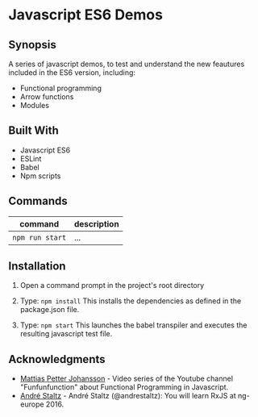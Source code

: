 # Javascript ES6 Demos

## Synopsis

A series of javascript demos, to test and understand the new feautures included in the ES6 version, including: 

- Functional programming
- Arrow functions
- Modules

## Built With

- Javascript ES6
- ESLint
- Babel
- Npm scripts

## Commands

command | description
--- | ---
`npm run start`| ...

## Installation

1) Open a command prompt in the project's root directory

2) Type: `npm install`
    This installs the dependencies as defined in the package.json file.

3) Type: `npm start`
    This launches the babel transpiler and executes the resulting javascript test file.

## Acknowledgments

* [Mattias Petter Johansson](https://www.youtube.com/watch?v=BMUiFMZr7vk) - Video series of the Youtube channel "Funfunfunction" about Functional Programming in Javascript.
* [André Staltz](https://www.youtube.com/watch?v=uQ1zhJHclvs) - André Staltz (@andrestaltz): You will learn RxJS at ng-europe 2016.
